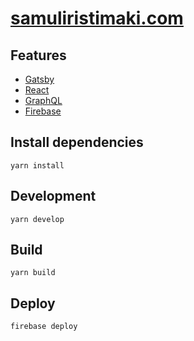 # [samuliristimaki.com](https://samuliristimaki.com)

## Features
- [Gatsby](https://www.gatsbyjs.org/)
- [React](https://reactjs.org/)
- [GraphQL](http://graphql.org/)
- [Firebase](https://firebase.google.com/)

## Install dependencies
```
yarn install
```

## Development
```
yarn develop
```

## Build
```
yarn build
```

## Deploy
```
firebase deploy
```
